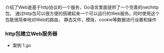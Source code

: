 介绍了Web是基于http协议的一个服务，Go语言里面提供了一个完善的net/http包，
通过http包可以很方便的搭建起来一个可以运行的Web服务。同时使用这个包能很简单地对Web的路由，
静态文件，模版，cookie等数据进行设置和操作

### http包建立Web服务器
+ 案例
  1.go